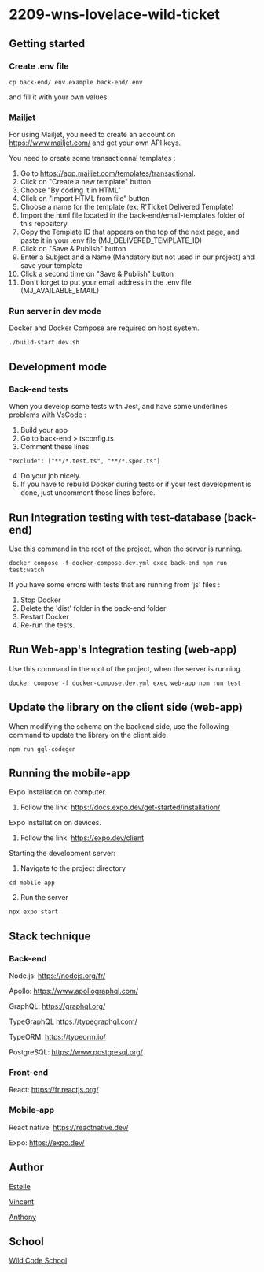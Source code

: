 # 2209-wns-lovelace-wild-ticket

## Getting started

### Create .env file

```
cp back-end/.env.example back-end/.env
```

and fill it with your own values.

### Mailjet

For using Mailjet, you need to create an account on https://www.mailjet.com/ and get your own API keys.

You need to create some transactionnal templates :

1. Go to https://app.mailjet.com/templates/transactional.
2. Click on "Create a new template" button
3. Choose "By coding it in HTML"
4. Click on "Import HTML from file" button
5. Choose a name for the template (ex: R'Ticket Delivered Template)
6. Import the html file located in the back-end/email-templates folder of this repository
7. Copy the Template ID that appears on the top of the next page, and paste it in your .env file (MJ_DELIVERED_TEMPLATE_ID)
8. Click on "Save & Publish" button
9. Enter a Subject and a Name (Mandatory but not used in our project) and save your template
10. Click a second time on "Save & Publish" button
11. Don't forget to put your email address in the .env file (MJ_AVAILABLE_EMAIL)

### Run server in dev mode

Docker and Docker Compose are required on host system.

```
./build-start.dev.sh
```

## Development mode

### Back-end tests

When you develop some tests with Jest, and have some underlines problems with VsCode :

1. Build your app
2. Go to back-end > tsconfig.ts
3. Comment these lines

```
"exclude": ["**/*.test.ts", "**/*.spec.ts"]
```

4. Do your job nicely.
5. If you have to rebuild Docker during tests or if your test development is done, just uncomment those lines before.

## Run Integration testing with test-database (back-end)

Use this command in the root of the project, when the server is running.

```
docker compose -f docker-compose.dev.yml exec back-end npm run test:watch
```

If you have some errors with tests that are running from 'js' files :

1. Stop Docker
2. Delete the 'dist' folder in the back-end folder
3. Restart Docker
4. Re-run the tests.

## Run Web-app's Integration testing (web-app)

Use this command in the root of the project, when the server is running.

```
docker compose -f docker-compose.dev.yml exec web-app npm run test
```

## Update the library on the client side (web-app)

When modifying the schema on the backend side, use the following command to update the library on the client side.

```
npm run gql-codegen
```

## Running the mobile-app

Expo installation on computer.

1. Follow the link: https://docs.expo.dev/get-started/installation/

Expo installation on devices.

1. Follow the link: https://expo.dev/client

Starting the development server:

1. Navigate to the project directory

```
cd mobile-app
```

2. Run the server

```
npx expo start
```

## Stack technique

### Back-end

Node.js:
https://nodejs.org/fr/

Apollo:
https://www.apollographql.com/

GraphQL:
https://graphql.org/

TypeGraphQL
https://typegraphql.com/

TypeORM:
https://typeorm.io/

PostgreSQL:
https://www.postgresql.org/

### Front-end

React:
https://fr.reactjs.org/

### Mobile-app

React native:
https://reactnative.dev/

Expo:
https://expo.dev/

## Author

[Estelle](https://github.com/Estelle9)

[Vincent](https://github.com/vincentDubresson)

[Anthony](https://github.com/Anthony-AGTN)

## School

[Wild Code School](https://github.com/WildCodeSchool)

